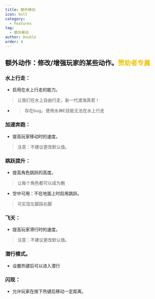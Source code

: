 ```yaml
---
title: 额外移动
icon: bolt
category:
  - Features
tag:
  - 额外移动
author: Double
order: 4
---
```


## 额外动作：修改/增强玩家的某些动作。<span style="color:#f1c40f;">赞助者专属</span>
### 水上行走：
- 启用在水上行走的能力。
>让我们在水上自由行走，新一代渡海真君！
- >存在bug，使用水神E技能无法在水上行走
### 加速奔跑：
- 提高玩家移动时的速度。
>注意：不建议更改默认值。
### 跳跃提升：
- 提高角色跳跃的高度。
>让每个角色都可以成为魈
- 空中可用：不在地面上时启用跳跃。
>可实现左脚踩右脚
### 飞天：
- 提高玩家滑行时的速度。
>注意：不建议更改默认值。
### 潜行模式。
- 设置热键后可以进入潜行
### 闪现：
- 允许玩家在按下热键后移动一定距离。
